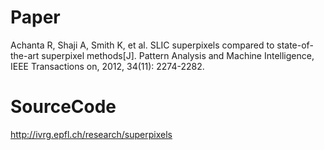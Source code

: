 Paper
======================
Achanta R, Shaji A, Smith K, et al. SLIC superpixels compared to state-of-the-art superpixel methods[J]. Pattern Analysis and Machine Intelligence, IEEE Transactions on, 2012, 34(11): 2274-2282.

SourceCode
======================
http://ivrg.epfl.ch/research/superpixels